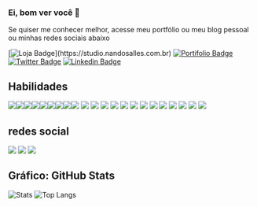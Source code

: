 ### Ei, bom ver você 👋



Se quiser me conhecer melhor, acesse meu portfólio ou meu blog pessoal ou minhas redes sociais abaixo


[![Loja Badge](https://img.shields.io/badge/Ecommerce-Loja-111111?style="plastic"&logo="Shopify"&logoColor="grren")](https://studio.nandosalles.com.br)
[![Portifolio Badge](https://img.shields.io/badge/Portfolio-HomePage-0000AA)](https://www.nandosalles.com.br)
[![Twitter Badge](https://img.shields.io/badge/-Twitter-1ca0f1?style=flat-square&labelColor=1ca0f1&logo=twitter&logoColor=white&link=https://twitter.com/fsclaro)](https://twitter.com/fsclaro)
[![Linkedin Badge](https://img.shields.io/badge/-instagram-red?style=flat-square&logo=instagram&logoColor=white&link=https://www.instagram.com/allan.guglielmoni/)](https://www.instagram.com/allan.guglielmoni/)

## Habilidades
<img src="https://img.shields.io/badge/javascript%20-%23323330.svg?&style=for-the-badge&logo=javascript&logoColor=%23F7DF1E"/><img src="https://img.shields.io/badge/html5%20-%23E34F26.svg?&style=for-the-badge&logo=html5&logoColor=white"/><img src="https://img.shields.io/badge/css3%20-%231572B6.svg?&style=for-the-badge&logo=css3&logoColor=white"/><img src="https://img.shields.io/badge/php-%23777BB4.svg?&style=for-the-badge&logo=php&logoColor=white"/><img src="https://img.shields.io/badge/markdown-%23000000.svg?&style=for-the-badge&logo=markdown&logoColor=white"/><img src="https://img.shields.io/badge/jquery%20-%230769AD.svg?&style=for-the-badge&logo=jquery&logoColor=white"/><img src="https://img.shields.io/badge/git%20-%23F05033.svg?&style=for-the-badge&logo=git&logoColor=white"/><img src="https://img.shields.io/badge/apache%20-%23D42029.svg?&style=for-the-badge&logo=apache&logoColor=white"/><img src="https://img.shields.io/badge/mysql-%2300f.svg?&style=for-the-badge&logo=mysql&logoColor=white"/>
<img src="https://img.shields.io/badge/Angular-DD0031.svg?&style=for-the-badge&logo=Angular&logoColor=white"/>
<img src="https://img.shields.io/badge/Python-3776AB.svg?&style=for-the-badge&logo=Python&logoColor=white"/>
<img src="https://img.shields.io/badge/MongoDB-347A248.svg?&style=for-the-badge&logo=MongoDb&logoColor=white"/>
<img src="https://img.shields.io/badge/Java-007396.svg?&style=for-the-badge&logo=Spring&logoColor=white"/>
<img src="https://img.shields.io/badge/github%20-%23121011.svg?&style=for-the-badge&logo=github&logoColor=white"/>
<img src="https://img.shields.io/badge/Spring-6D833F.svg?&style=for-the-badge&logo=Spring&logoColor=white"/>
<img src="https://img.shields.io/badge/C-A8b9CC.svg?&style=for-the-badge&logo=C&logoColor=white"/>
<img src="https://img.shields.io/badge/ApacheMaven-C71A36.svg?&style=for-the-badge&logo=Apache Maven&logoColor=white"/>
<img src="https://img.shields.io/badge/AdobeDreamweaver-FF61F6.svg?&style=for-the-badge&logo=Adobe Dreamweaver&logoColor=white"/>
<img src="https://img.shields.io/badge/typescript%20-%23007ACC.svg?&style=for-the-badge&logo=typescript&logoColor=white"/>
<img src="https://img.shields.io/badge/NPM-CB3837.svg?&style=for-the-badge&logo=NPM&logoColor=white"/>
<img src="https://img.shields.io/badge/Node.js-339933.svg?&style=for-the-badge&logo=Node.js&logoColor=white"/>
<img src="https://img.shields.io/badge/Flask-000.svg?&style=for-the-badge&logo=Flask&logoColor=white"/>

## redes social

<img src="https://img.shields.io/badge/Discord-7289DA.svg?&style=for-the-badge&logo=Discord&logoColor=white"/>
<img src="https://img.shields.io/badge/instagram-E4405F.svg?&style=for-the-badge&logo=instagram&logoColor=white"/>
<img src="https://img.shields.io/badge/Pinterest-8D031C.svg?&style=for-the-badge&logo=Pinterest&logoColor=white"/>

## Gráfico: GitHub Stats
![Stats](https://github-readme-stats.vercel.app/api?username=allanfs1&show_icons=true&include_all_commits)
![Top Langs](https://github-readme-stats.vercel.app/api/top-langs/?username=allanfs1&layout=compact)
